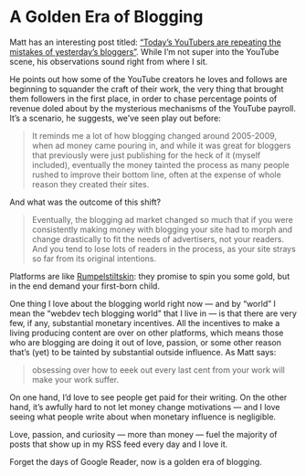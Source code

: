 # A Golden Era of Blogging

Matt has an interesting post titled: [“Today’s YouTubers are repeating the mistakes of yesterday’s bloggers”](https://a.wholelottanothing.org/2024/02/05/todays-youtubers-are-repeating-the-mistakes-of-yesterdays-bloggers/). While I’m not super into the YouTube scene, his observations sound right from where I sit.

He points out how some of the YouTube creators he loves and follows are beginning to squander the craft of their work, the very thing that brought them followers in the first place, in order to chase percentage points of revenue doled about by the mysterious mechanisms of the YouTube payroll. It’s a scenario, he suggests, we’ve seen play out before:

> It reminds me a lot of how blogging changed around 2005-2009, when ad money came pouring in, and while it was great for bloggers that previously were just publishing for the heck of it (myself included), eventually the money tainted the process as many people rushed to improve their bottom line, often at the expense of whole reason they created their sites.

And what was the outcome of this shift?

> Eventually, the blogging ad market changed so much that if you were consistently making money with blogging your site had to morph and change drastically to fit the needs of advertisers, not your readers. And you tend to lose lots of readers in the process, as your site strays so far from its original intentions.

Platforms are like [Rumpelstiltskin](https://en.wikipedia.org/wiki/Rumpelstiltskin): they promise to spin you some gold, but in the end demand your first-born child.

One thing I love about the blogging world right now — and by “world” I mean the “webdev tech blogging world” that I live in —  is that there are very few, if any, substantial monetary incentives. All the incentives to make a living producing content are over on other platforms, which means those who are blogging are doing it out of love, passion, or some other reason that’s (yet) to be tainted by substantial outside influence. As Matt says:

> obsessing over how to eeek out every last cent from your work will make your work suffer.

On one hand, I’d love to see people get paid for their writing. On the other hand, it’s awfully hard to not let money change motivations — and I love seeing what people write about when monetary influence is negligible. 

Love, passion, and curiosity — more than money — fuel the majority of posts that show up in my RSS feed every day and I love it. 

Forget the days of Google Reader, now is a golden era of blogging.